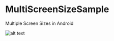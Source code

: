 # MultiScreenSizeSample
Multiple Screen Sizes in Android

![alt text](https://github.com/harunkor/MultiScreenSizeSample/blob/master/allScreens.png?raw=true)




